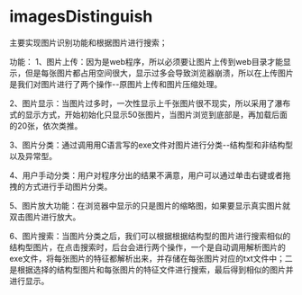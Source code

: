 # imagesDistinguish

主要实现图片识别功能和根据图片进行搜索；

功能：
1、图片上传：因为是web程序，所以必须要让图片上传到web目录才能显示，但是每张图片都占用空间很大，显示过多会导致浏览器崩溃，所以在上传图片是我们对图片进行了两个操作--原图片上传和图片压缩处理。

2、图片显示：当图片过多时，一次性显示上千张图片很不现实，所以采用了瀑布式的显示方式，开始初始化只显示50张图片，当图片浏览到底部是，再加载后面的20张，依次类推。

3、图片分类：通过调用用C语言写的exe文件对图片进行分类--结构型和非结构型以及异常型。

4、用户手动分类：用户对程序分出的结果不满意，用户可以通过单击右键或者拖拽的方式进行手动图片分类。

5、图片放大功能：在浏览器中显示的只是图片的缩略图，如果要显示真实图片就双击图片进行放大。

6、图片搜索：当图片分类之后，我们可以根据根据结构型的图片进行搜索相似的结构型图片，在点击搜索时，后台会进行两个操作，一个是自动调用解析图片的exe文件，将每张图片的特征都解析出来，并存储在每张图片对应的txt文件中；二是根据选择的结构型图片和每张图片的特征文件进行搜索，最后得到相似的图片并进行显示。
